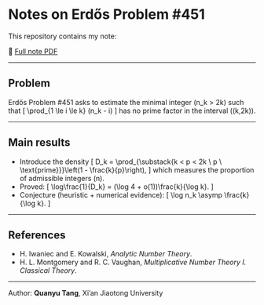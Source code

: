 # Notes on Erdős Problem #451

This repository contains my note:

📄 [Full note PDF](Notes_on_Erdos_Problem_451_Density_and_Heuristics.pdf)

---

## Problem

Erdős Problem #451 asks to estimate the minimal integer \(n_k > 2k\) such that
\[
\prod_{1 \le i \le k} (n_k - i)
\]
has no prime factor in the interval \((k,2k)\).

---

## Main results

- Introduce the density
  \[
  D_k = \prod_{\substack{k < p < 2k \\ p \ \text{prime}}}\left(1 - \frac{k}{p}\right),
  \]
  which measures the proportion of admissible integers \(n\).
- Proved:
  \[
  \log\frac{1}{D_k} = (\log 4 + o(1))\frac{k}{\log k}.
  \]
- Conjecture (heuristic + numerical evidence):
  \[
  \log n_k \asymp \frac{k}{\log k}.
  \]

---


## References

- H. Iwaniec and E. Kowalski, *Analytic Number Theory*.
- H. L. Montgomery and R. C. Vaughan, *Multiplicative Number Theory I. Classical Theory*.

---

Author: **Quanyu Tang**, Xi’an Jiaotong University


